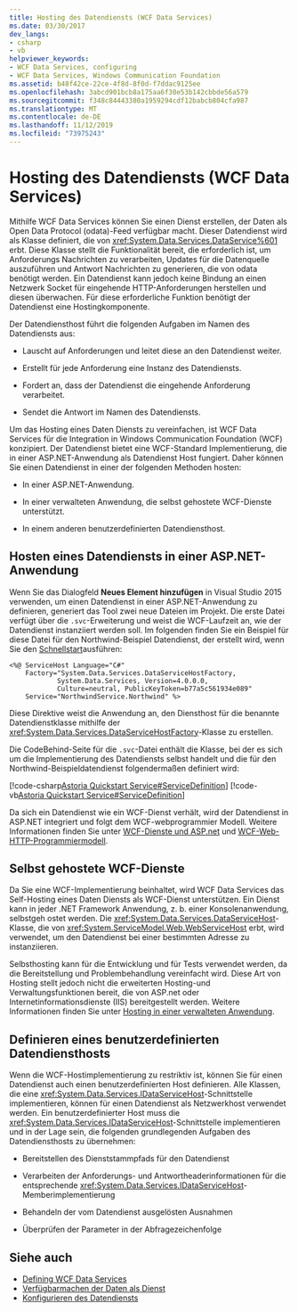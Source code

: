 ```yaml
---
title: Hosting des Datendiensts (WCF Data Services)
ms.date: 03/30/2017
dev_langs:
- csharp
- vb
helpviewer_keywords:
- WCF Data Services, configuring
- WCF Data Services, Windows Communication Foundation
ms.assetid: b48f42ce-22ce-4f8d-8f0d-f7ddac9125ee
ms.openlocfilehash: 3abcd901bcb8a175aa6f30e53b142cbbde56a579
ms.sourcegitcommit: f348c84443380a1959294cdf12babcb804cfa987
ms.translationtype: MT
ms.contentlocale: de-DE
ms.lasthandoff: 11/12/2019
ms.locfileid: "73975243"
---
```

# <a name="hosting-the-data-service-wcf-data-services"></a>Hosting des Datendiensts (WCF Data Services)
Mithilfe WCF Data Services können Sie einen Dienst erstellen, der Daten als Open Data Protocol (odata)-Feed verfügbar macht. Dieser Datendienst wird als Klasse definiert, die von <xref:System.Data.Services.DataService%601> erbt. Diese Klasse stellt die Funktionalität bereit, die erforderlich ist, um Anforderungs Nachrichten zu verarbeiten, Updates für die Datenquelle auszuführen und Antwort Nachrichten zu generieren, die von odata benötigt werden. Ein Datendienst kann jedoch keine Bindung an einen Netzwerk Socket für eingehende HTTP-Anforderungen herstellen und diesen überwachen. Für diese erforderliche Funktion benötigt der Datendienst eine Hostingkomponente.

 Der Datendiensthost führt die folgenden Aufgaben im Namen des Datendiensts aus:

- Lauscht auf Anforderungen und leitet diese an den Datendienst weiter.

- Erstellt für jede Anforderung eine Instanz des Datendiensts.

- Fordert an, dass der Datendienst die eingehende Anforderung verarbeitet.

- Sendet die Antwort im Namen des Datendiensts.

 Um das Hosting eines Daten Diensts zu vereinfachen, ist WCF Data Services für die Integration in Windows Communication Foundation (WCF) konzipiert. Der Datendienst bietet eine WCF-Standard Implementierung, die in einer ASP.NET-Anwendung als Datendienst Host fungiert. Daher können Sie einen Datendienst in einer der folgenden Methoden hosten:

- In einer ASP.NET-Anwendung.

- In einer verwalteten Anwendung, die selbst gehostete WCF-Dienste unterstützt.

- In einem anderen benutzerdefinierten Datendiensthost.

## <a name="hosting-a-data-service-in-an-aspnet-application"></a>Hosten eines Datendiensts in einer ASP.NET-Anwendung

Wenn Sie das Dialogfeld **Neues Element hinzufügen** in Visual Studio 2015 verwenden, um einen Datendienst in einer ASP.NET-Anwendung zu definieren, generiert das Tool zwei neue Dateien im Projekt. Die erste Datei verfügt über die `.svc`-Erweiterung und weist die WCF-Laufzeit an, wie der Datendienst instanziiert werden soll. Im folgenden finden Sie ein Beispiel für diese Datei für den Northwind-Beispiel Datendienst, der erstellt wird, wenn Sie den [Schnellstart](quickstart-wcf-data-services.md)ausführen:

```aspx-csharp
<%@ ServiceHost Language="C#"
    Factory="System.Data.Services.DataServiceHostFactory,
            System.Data.Services, Version=4.0.0.0,
            Culture=neutral, PublicKeyToken=b77a5c561934e089"
    Service="NorthwindService.Northwind" %>
```

 Diese Direktive weist die Anwendung an, den Diensthost für die benannte Datendienstklasse mithilfe der <xref:System.Data.Services.DataServiceHostFactory>-Klasse zu erstellen.

 Die CodeBehind-Seite für die `.svc`-Datei enthält die Klasse, bei der es sich um die Implementierung des Datendiensts selbst handelt und die für den Northwind-Beispieldatendienst folgendermaßen definiert wird:

 [!code-csharp[Astoria Quickstart Service#ServiceDefinition](../../../../samples/snippets/csharp/VS_Snippets_Misc/astoria_quickstart_service/cs/northwind.svc.cs#servicedefinition)]
 [!code-vb[Astoria Quickstart Service#ServiceDefinition](../../../../samples/snippets/visualbasic/VS_Snippets_Misc/astoria_quickstart_service/vb/northwind.svc.vb#servicedefinition)]

 Da sich ein Datendienst wie ein WCF-Dienst verhält, wird der Datendienst in ASP.NET integriert und folgt dem WCF-webprogrammier Modell. Weitere Informationen finden Sie unter [WCF-Dienste und ASP.net](../../wcf/feature-details/wcf-services-and-aspnet.md) und [WCF-Web-HTTP-Programmiermodell](../../wcf/feature-details/wcf-web-http-programming-model.md).

## <a name="self-hosted-wcf-services"></a>Selbst gehostete WCF-Dienste
 Da Sie eine WCF-Implementierung beinhaltet, wird WCF Data Services das Self-Hosting eines Daten Diensts als WCF-Dienst unterstützen. Ein Dienst kann in jeder .NET Framework Anwendung, z. b. einer Konsolenanwendung, selbstgeh ostet werden. Die <xref:System.Data.Services.DataServiceHost>-Klasse, die von <xref:System.ServiceModel.Web.WebServiceHost> erbt, wird verwendet, um den Datendienst bei einer bestimmten Adresse zu instanziieren.

 Selbsthosting kann für die Entwicklung und für Tests verwendet werden, da die Bereitstellung und Problembehandlung vereinfacht wird. Diese Art von Hosting stellt jedoch nicht die erweiterten Hosting-und Verwaltungsfunktionen bereit, die von ASP.net oder Internetinformationsdienste (IIS) bereitgestellt werden. Weitere Informationen finden Sie unter [Hosting in einer verwalteten Anwendung](../../wcf/feature-details/hosting-in-a-managed-application.md).

## <a name="defining-a-custom-data-service-host"></a>Definieren eines benutzerdefinierten Datendiensthosts
 Wenn die WCF-Hostimplementierung zu restriktiv ist, können Sie für einen Datendienst auch einen benutzerdefinierten Host definieren. Alle Klassen, die eine <xref:System.Data.Services.IDataServiceHost>-Schnittstelle implementieren, können für einen Datendienst als Netzwerkhost verwendet werden. Ein benutzerdefinierter Host muss die <xref:System.Data.Services.IDataServiceHost>-Schnittstelle implementieren und in der Lage sein, die folgenden grundlegenden Aufgaben des Datendiensthosts zu übernehmen:

- Bereitstellen des Dienststammpfads für den Datendienst

- Verarbeiten der Anforderungs- und Antwortheaderinformationen für die entsprechende <xref:System.Data.Services.IDataServiceHost>-Memberimplementierung

- Behandeln der vom Datendienst ausgelösten Ausnahmen

- Überprüfen der Parameter in der Abfragezeichenfolge

## <a name="see-also"></a>Siehe auch

- [Defining WCF Data Services](defining-wcf-data-services.md)
- [Verfügbarmachen der Daten als Dienst](exposing-your-data-as-a-service-wcf-data-services.md)
- [Konfigurieren des Datendiensts](configuring-the-data-service-wcf-data-services.md)
